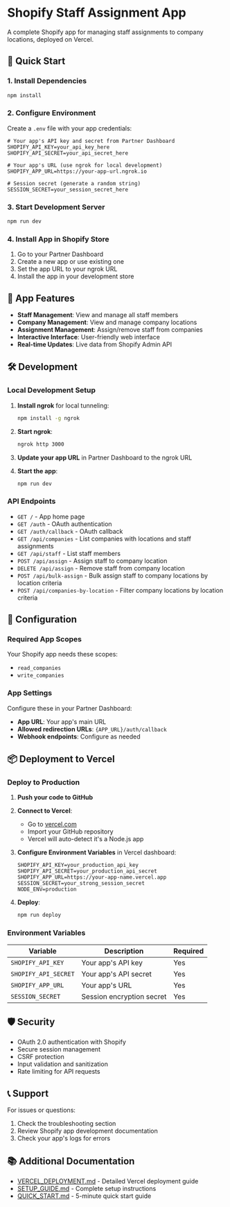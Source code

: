 # Shopify Staff Assignment App

A complete Shopify app for managing staff assignments to company locations, deployed on Vercel.

## 🚀 Quick Start

### 1. Install Dependencies
```bash
npm install
```

### 2. Configure Environment
Create a `.env` file with your app credentials:

```env
# Your app's API key and secret from Partner Dashboard
SHOPIFY_API_KEY=your_api_key_here
SHOPIFY_API_SECRET=your_api_secret_here

# Your app's URL (use ngrok for local development)
SHOPIFY_APP_URL=https://your-app-url.ngrok.io

# Session secret (generate a random string)
SESSION_SECRET=your_session_secret_here
```

### 3. Start Development Server
```bash
npm run dev
```

### 4. Install App in Shopify Store
1. Go to your Partner Dashboard
2. Create a new app or use existing one
3. Set the app URL to your ngrok URL
4. Install the app in your development store

## 📱 App Features

- **Staff Management**: View and manage all staff members
- **Company Management**: View and manage company locations
- **Assignment Management**: Assign/remove staff from companies
- **Interactive Interface**: User-friendly web interface
- **Real-time Updates**: Live data from Shopify Admin API

## 🛠️ Development

### Local Development Setup

1. **Install ngrok** for local tunneling:
   ```bash
   npm install -g ngrok
   ```

2. **Start ngrok**:
   ```bash
   ngrok http 3000
   ```

3. **Update your app URL** in Partner Dashboard to the ngrok URL

4. **Start the app**:
   ```bash
   npm run dev
   ```

### API Endpoints

- `GET /` - App home page
- `GET /auth` - OAuth authentication
- `GET /auth/callback` - OAuth callback
- `GET /api/companies` - List companies with locations and staff assignments
- `GET /api/staff` - List staff members
- `POST /api/assign` - Assign staff to company location
- `DELETE /api/assign` - Remove staff from company location
- `POST /api/bulk-assign` - Bulk assign staff to company locations by location criteria
- `POST /api/companies-by-location` - Filter company locations by location criteria

## 🔧 Configuration

### Required App Scopes

Your Shopify app needs these scopes:
- `read_companies`
- `write_companies`

### App Settings

Configure these in your Partner Dashboard:
- **App URL**: Your app's main URL
- **Allowed redirection URLs**: `{APP_URL}/auth/callback`
- **Webhook endpoints**: Configure as needed

## 📦 Deployment to Vercel

### Deploy to Production

1. **Push your code to GitHub**

2. **Connect to Vercel**:
   - Go to [vercel.com](https://vercel.com)
   - Import your GitHub repository
   - Vercel will auto-detect it's a Node.js app

3. **Configure Environment Variables** in Vercel dashboard:
   ```
   SHOPIFY_API_KEY=your_production_api_key
   SHOPIFY_API_SECRET=your_production_api_secret
   SHOPIFY_APP_URL=https://your-app-name.vercel.app
   SESSION_SECRET=your_strong_session_secret
   NODE_ENV=production
   ```

4. **Deploy**:
   ```bash
   npm run deploy
   ```

### Environment Variables

| Variable | Description | Required |
|----------|-------------|----------|
| `SHOPIFY_API_KEY` | Your app's API key | Yes |
| `SHOPIFY_API_SECRET` | Your app's API secret | Yes |
| `SHOPIFY_APP_URL` | Your app's URL | Yes |
| `SESSION_SECRET` | Session encryption secret | Yes |

## 🛡️ Security

- OAuth 2.0 authentication with Shopify
- Secure session management
- CSRF protection
- Input validation and sanitization
- Rate limiting for API requests

## 📞 Support

For issues or questions:
1. Check the troubleshooting section
2. Review Shopify app development documentation
3. Check your app's logs for errors

## 📚 Additional Documentation

- [VERCEL_DEPLOYMENT.md](./VERCEL_DEPLOYMENT.md) - Detailed Vercel deployment guide
- [SETUP_GUIDE.md](./SETUP_GUIDE.md) - Complete setup instructions
- [QUICK_START.md](./QUICK_START.md) - 5-minute quick start guide